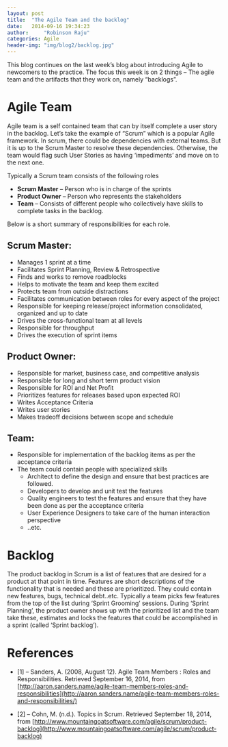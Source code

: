 ```yaml
---
layout: post
title:  "The Agile Team and the backlog"
date:   2014-09-16 19:34:23
author:     "Robinson Raju"
categories: Agile 
header-img: "img/blog2/backlog.jpg"
---
```


This blog continues on the last week’s blog about introducing Agile to newcomers to the practice. The focus this week is on 2 things – The agile team and the artifacts that they work on, namely “backlogs”.

# Agile Team

Agile team is a self contained team that can by itself complete a user story in the backlog. Let’s take the example of “Scrum” which is a popular Agile framework. In scrum, there could be dependencies with external teams. But it is up to the Scrum Master to resolve these dependencies. Otherwise, the team would flag such User Stories as having ‘impediments’ and move on to the next one.

Typically a Scrum team consists of the following roles

* **Scrum Master** – Person who is in charge of the sprints
* **Product Owner** – Person who represents the stakeholders
* **Team** – Consists of different people who collectively have skills to complete tasks in the backlog.

Below is a short summary of responsibilities for each role.

## Scrum Master:

* Manages 1 sprint at a time
* Facilitates Sprint Planning, Review & Retrospective
* Finds and works to remove roadblocks
* Helps to motivate the team and keep them excited
* Protects team from outside distractions
* Facilitates communication between roles for every aspect of the project
* Responsible for keeping release/project information consolidated, organized and up to date
* Drives the cross-functional team at all levels
* Responsible for throughput
* Drives the execution of sprint items

## Product Owner:

* Responsible for market, business case, and competitive analysis
* Responsible for long and short term product vision
* Responsible for ROI and Net Profit
* Prioritizes features for releases based upon expected ROI
* Writes Acceptance Criteria
* Writes user stories
* Makes tradeoff decisions between scope and schedule

## Team:

* Responsible for implementation of the backlog items as per the acceptance criteria
* The team could contain people with specialized skills
	* Architect to define the design and ensure that best practices are followed.
	* Developers to develop and unit test the features
	* Quality engineers to test the features and ensure that they have been done as per the acceptance criteria
	* User Experience Designers to take care of the human interaction perspective
	* ..etc.

# Backlog

The product backlog in Scrum is a list of features that are desired for a product at that point in time. Features are short descriptions of the functionality that is needed and these are prioritized. They could contain new features, bugs, technical debt..etc. Typically a team picks few features from the top of the list during ‘Sprint Grooming’ sessions. During ‘Sprint Planning’, the product owner shows up with the prioritized list and the team take these, estimates and locks the features that could be accomplished in a sprint (called ‘Sprint backlog’).

# References

* [1] – Sanders, A. (2008, August 12). Agile Team Members : Roles and Responsibilities. Retrieved September 16, 2014, from [http://aaron.sanders.name/agile-team-members-roles-and-responsibilities](http://aaron.sanders.name/agile-team-members-roles-and-responsibilities/)

* [2] – Cohn, M. (n.d.). Topics in Scrum. Retrieved September 18, 2014, from [http://www.mountaingoatsoftware.com/agile/scrum/product-backlog](http://www.mountaingoatsoftware.com/agile/scrum/product-backlog)


